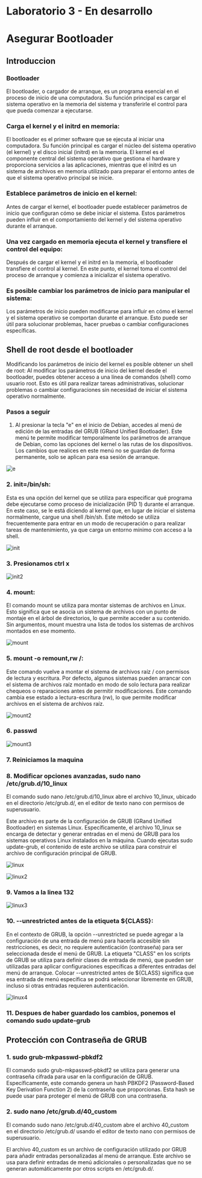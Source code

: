 # Laboratorio 3 - En desarrollo

# Asegurar Bootloader

## Introduccion

### Bootloader

El bootloader, o cargador de arranque, es un programa esencial en el proceso de inicio de una computadora. Su función principal es cargar el sistema operativo en la memoria del sistema y transferirle el control para que pueda comenzar a ejecutarse.

### Carga el kernel y el initrd en memoria:

El bootloader es el primer software que se ejecuta al iniciar una computadora. Su función principal es cargar el núcleo del sistema operativo (el kernel) y el disco inicial (initrd) en la memoria. El kernel es el componente central del sistema operativo que gestiona el hardware y proporciona servicios a las aplicaciones, mientras que el initrd es un sistema de archivos en memoria utilizado para preparar el entorno antes de que el sistema operativo principal se inicie.

### Establece parámetros de inicio en el kernel:

Antes de cargar el kernel, el bootloader puede establecer parámetros de inicio que configuran cómo se debe iniciar el sistema. Estos parámetros pueden influir en el comportamiento del kernel y del sistema operativo durante el arranque.

### Una vez cargado en memoria ejecuta el kernel y transfiere el control del equipo:

Después de cargar el kernel y el initrd en la memoria, el bootloader transfiere el control al kernel. En este punto, el kernel toma el control del proceso de arranque y comienza a inicializar el sistema operativo.

### Es posible cambiar los parámetros de inicio para manipular el sistema:

Los parámetros de inicio pueden modificarse para influir en cómo el kernel y el sistema operativo se comportan durante el arranque. Esto puede ser útil para solucionar problemas, hacer pruebas o cambiar configuraciones específicas.

## Shell de root desde el bootloader

Modificando los parámetros de inicio del kernel es posible obtener un shell de root: Al modificar los parámetros de inicio del kernel desde el bootloader, puedes obtener acceso a una línea de comandos (shell) como usuario root. Esto es útil para realizar tareas administrativas, solucionar problemas o cambiar configuraciones sin necesidad de iniciar el sistema operativo normalmente.

### Pasos a seguir

1. Al presionar la tecla "e" en el inicio de Debian, accedes al menú de edición de las entradas del GRUB (GRand Unified Bootloader). Este menú te permite modificar temporalmente los parámetros de arranque de Debian, como las opciones del kernel o las rutas de los dispositivos. Los cambios que realices en este menú no se guardan de forma permanente, solo se aplican para esa sesión de arranque.

![e](https://github.com/RaulRiCi/Sistemas_UnixLinux_Semana_3/blob/main/Capturas/E.png?raw=true)

### 2. init=/bin/sh:

Esta es una opción del kernel que se utiliza para especificar qué programa debe ejecutarse como proceso de inicialización (PID 1) durante el arranque. En este caso, se le está diciendo al kernel que, en lugar de iniciar el sistema normalmente, cargue una shell /bin/sh. Este método se utiliza frecuentemente para entrar en un modo de recuperación o para realizar tareas de mantenimiento, ya que carga un entorno mínimo con acceso a la shell.

![init](https://github.com/RaulRiCi/Sistemas_UnixLinux_Semana_3/blob/main/Capturas/init.png?raw=true)

### 3. Presionamos ctrl x

![init2](https://github.com/RaulRiCi/Sistemas_UnixLinux_Semana_3/blob/main/Capturas/init2.png?raw=true)

### 4. mount:

El comando mount se utiliza para montar sistemas de archivos en Linux. Esto significa que se asocia un sistema de archivos con un punto de montaje en el árbol de directorios, lo que permite acceder a su contenido. Sin argumentos, mount muestra una lista de todos los sistemas de archivos montados en ese momento.

![mount](https://github.com/RaulRiCi/Sistemas_UnixLinux_Semana_3/blob/main/Capturas/mount.png?raw=true)

### 5. mount -o remount,rw /:

Este comando vuelve a montar el sistema de archivos raíz / con permisos de lectura y escritura. Por defecto, algunos sistemas pueden arrancar con el sistema de archivos raíz montado en modo de solo lectura para realizar chequeos o reparaciones antes de permitir modificaciones. Este comando cambia ese estado a lectura-escritura (rw), lo que permite modificar archivos en el sistema de archivos raíz.

![mount2](https://github.com/RaulRiCi/Sistemas_UnixLinux_Semana_3/blob/main/Capturas/mount2.png?raw=true)

### 6. passwd

![mount3](https://github.com/RaulRiCi/Sistemas_UnixLinux_Semana_3/blob/main/Capturas/mount3.png?raw=true)

### 7. Reiniciamos la maquina

### 8. Modificar opciones avanzadas, sudo nano /etc/grub.d/10_linux

El comando sudo nano /etc/grub.d/10_linux abre el archivo 10_linux, ubicado en el directorio /etc/grub.d/, en el editor de texto nano con permisos de superusuario.

Este archivo es parte de la configuración de GRUB (GRand Unified Bootloader) en sistemas Linux. Específicamente, el archivo 10_linux se encarga de detectar y generar entradas en el menú de GRUB para los sistemas operativos Linux instalados en la máquina. Cuando ejecutas sudo update-grub, el contenido de este archivo se utiliza para construir el archivo de configuración principal de GRUB.

![linux](https://github.com/RaulRiCi/Sistemas_UnixLinux_Semana_3/blob/main/Capturas/10linux.png?raw=true)

![linux2](https://github.com/RaulRiCi/Sistemas_UnixLinux_Semana_3/blob/main/Capturas/linux2.png?raw=true)

### 9. Vamos a la linea 132

![linux3](https://github.com/RaulRiCi/Sistemas_UnixLinux_Semana_3/blob/main/Capturas/linux3.png?raw=true)

### 10. --unrestricted antes de la etiqueta ${CLASS}:

En el contexto de GRUB, la opción --unrestricted se puede agregar a la configuración de una entrada de menú para hacerla accesible sin restricciones, es decir, no requiere autenticación (contraseña) para ser seleccionada desde el menú de GRUB. La etiqueta "CLASS" en los scripts de GRUB se utiliza para definir clases de entrada de menú, que pueden ser utilizadas para aplicar configuraciones específicas a diferentes entradas del menú de arranque. Colocar --unrestricted antes de ${CLASS} significa que esa entrada de menú específica se podrá seleccionar libremente en GRUB, incluso si otras entradas requieren autenticación.

![linux4](https://github.com/RaulRiCi/Sistemas_UnixLinux_Semana_3/blob/main/Capturas/linux4.png?raw=true)

### 11. Despues de haber guardado los cambios, ponemos el comando sudo update-grub

## Protección con Contraseña de GRUB

### 1. sudo grub-mkpasswd-pbkdf2

El comando sudo grub-mkpasswd-pbkdf2 se utiliza para generar una contraseña cifrada para usar en la configuración de GRUB. Específicamente, este comando genera un hash PBKDF2 (Password-Based Key Derivation Function 2) de la contraseña que proporcionas. Esta hash se puede usar para proteger el menú de GRUB con una contraseña.

### 2. sudo nano /etc/grub.d/40_custom

El comando sudo nano /etc/grub.d/40_custom abre el archivo 40_custom en el directorio /etc/grub.d/ usando el editor de texto nano con permisos de superusuario.

El archivo 40_custom es un archivo de configuración utilizado por GRUB para añadir entradas personalizadas al menú de arranque. Este archivo se usa para definir entradas de menú adicionales o personalizadas que no se generan automáticamente por otros scripts en /etc/grub.d/.
